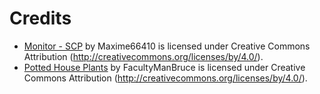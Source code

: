 
# Credits
- [Monitor - SCP](https://skfb.ly/6RKYR) by Maxime66410 is licensed under Creative Commons Attribution (http://creativecommons.org/licenses/by/4.0/).
- [Potted House Plants](https://skfb.ly/opQN8) by FacultyManBruce is licensed under Creative Commons Attribution (http://creativecommons.org/licenses/by/4.0/). 


